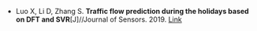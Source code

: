 * Luo X, Li D, Zhang S. <b>Traffic flow prediction during the holidays based on DFT and SVR</b>[J]//Journal of Sensors. 2019. [Link](https://www.hindawi.com/journals/js/2019/6461450/)
